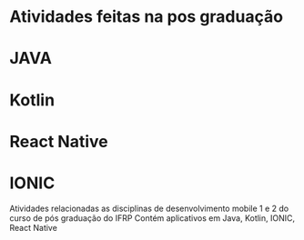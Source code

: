 # Atividades feitas na pos graduação
# JAVA
# Kotlin
# React Native
# IONIC

Atividades relacionadas as disciplinas de desenvolvimento mobile 1 e 2
do curso de pós graduação do IFRP
Contém aplicativos em Java, Kotlin, IONIC, React Native

